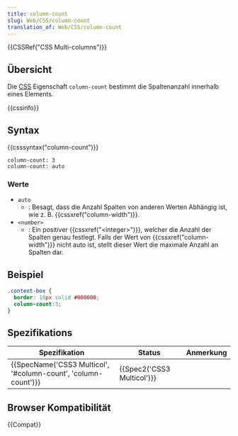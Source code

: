 ```yaml
---
title: column-count
slug: Web/CSS/column-count
translation_of: Web/CSS/column-count
---
```

{{CSSRef("CSS Multi-columns")}}

## Übersicht

Die [CSS](/de/docs/Web/CSS) Eigenschaft `column-count` bestimmt die Spaltenanzahl innerhalb eines Elements.

{{cssinfo}}

## Syntax

{{csssyntax("column-count")}}

    column-count: 3
    column-count: auto

### Werte

- `auto`
  - : Besagt, dass die Anzahl Spalten von anderen Werten Abhängig ist, wie z. B. {{cssxref("column-width")}}.
- `<number>`
  - : Ein positiver {{cssxref("&lt;integer&gt;")}}, welcher die Anzahl der Spalten genau festlegt. Falls der Wert von {{cssxref("column-width")}} nicht auto ist, stellt dieser Wert die maximale Anzahl an Spalten dar.

## Beispiel

```css
.content-box {
  border: 10px solid #000000;
  column-count:3;
}
```

## Spezifikations

| Spezifikation                                                                        | Status                               | Anmerkung |
| ------------------------------------------------------------------------------------ | ------------------------------------ | --------- |
| {{SpecName('CSS3 Multicol', '#column-count', 'column-count')}} | {{Spec2('CSS3 Multicol')}} |           |

## Browser Kompatibilität

{{Compat}}
